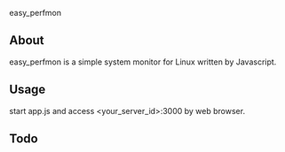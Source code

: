 easy_perfmon

## About
easy_perfmon is a simple system monitor for Linux
written by Javascript.

## Usage
start app.js and access <your_server_id>:3000 by web browser.


## Todo

